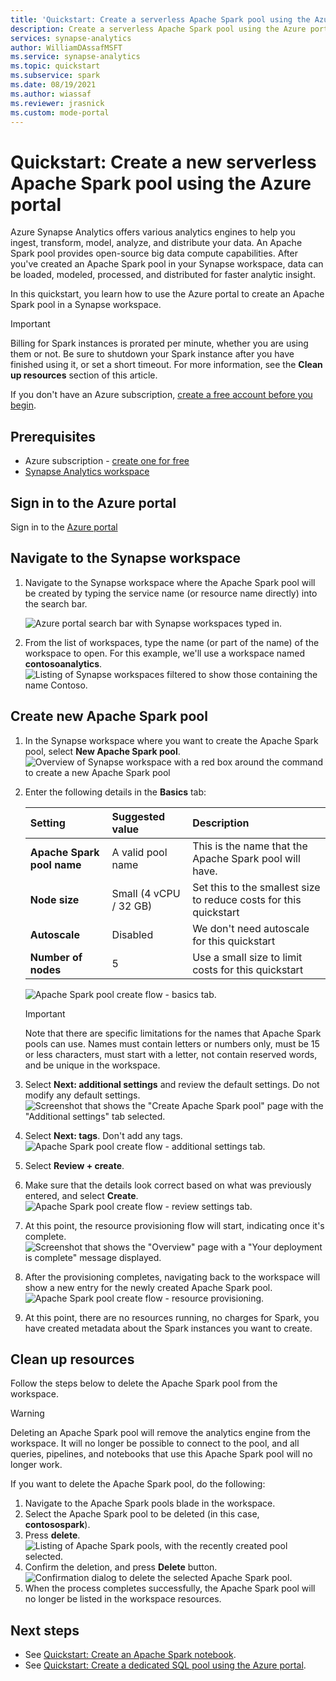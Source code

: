 ```yaml
---
title: 'Quickstart: Create a serverless Apache Spark pool using the Azure portal'
description: Create a serverless Apache Spark pool using the Azure portal by following the steps in this guide.
services: synapse-analytics
author: WilliamDAssafMSFT
ms.service: synapse-analytics
ms.topic: quickstart
ms.subservice: spark
ms.date: 08/19/2021
ms.author: wiassaf
ms.reviewer: jrasnick
ms.custom: mode-portal
---
```


# Quickstart: Create a new serverless Apache Spark pool using the Azure portal

Azure Synapse Analytics offers various analytics engines to help you ingest, transform, model, analyze, and distribute your data. An Apache Spark pool provides open-source big data compute capabilities. After you've created an Apache Spark pool in your Synapse workspace, data can be loaded, modeled, processed, and distributed for faster analytic insight.

In this quickstart, you learn how to use the Azure portal to create an Apache Spark pool in a Synapse workspace.

> [!IMPORTANT]
> Billing for Spark instances is prorated per minute, whether you are using them or not. Be sure to shutdown your Spark instance after you have finished using it, or set a short timeout. For more information, see the **Clean up resources** section of this article.

If you don't have an Azure subscription, [create a free account before you begin](https://azure.microsoft.com/free/).

## Prerequisites

- Azure subscription - [create one for free](https://azure.microsoft.com/free/)
- [Synapse Analytics workspace](quickstart-create-workspace.md)

## Sign in to the Azure portal

Sign in to the [Azure portal](https://portal.azure.com/)

## Navigate to the Synapse workspace 
1. Navigate to the Synapse workspace where the Apache Spark pool will be created by typing the service name (or resource name directly) into the search bar.

    ![Azure portal search bar with Synapse workspaces typed in.](media/quickstart-create-sql-pool/create-sql-pool-00a.png)

2. From the list of workspaces, type the name (or part of the name) of the workspace to open. For this example, we'll use a workspace named **contosoanalytics**.
    ![Listing of Synapse workspaces filtered to show those containing the name Contoso.](media/quickstart-create-sql-pool/create-sql-pool-00b.png)


## Create new Apache Spark pool

1. In the Synapse workspace where you want to create the Apache Spark pool, select **New Apache Spark pool**.
    ![Overview of Synapse workspace with a red box around the command to create a new Apache Spark pool](media/quickstart-create-apache-spark-pool/create-spark-pool-portal-01.png)
2. Enter the following details in the **Basics** tab:

    |Setting | Suggested value | Description |
    | :------ | :-------------- | :---------- |
    | **Apache Spark pool name** | A valid pool name | This is the name that the Apache Spark pool will have. |
    | **Node size** | Small (4 vCPU / 32 GB) | Set this to the smallest size to reduce costs for this quickstart |
    | **Autoscale** | Disabled | We don't need autoscale for this quickstart |
    | **Number of nodes** | 5 | Use a small size to limit costs for this quickstart |


    ![Apache Spark pool create flow - basics tab.](media/quickstart-create-apache-spark-pool/create-spark-pool-portal-02.png)

    > [!IMPORTANT]
    > Note that there are specific limitations for the names that Apache Spark pools can use. Names must contain letters or numbers only, must be 15 or less characters, must start with a letter, not contain reserved words, and be unique in the workspace.

3. Select **Next: additional settings** and review the default settings. Do not modify any default settings.
    ![Screenshot that shows the "Create Apache Spark pool" page with the "Additional settings" tab selected.](media/quickstart-create-apache-spark-pool/create-spark-pool-portal-03.png)

4. Select **Next: tags**. Don't add any tags.
    ![Apache Spark pool create flow - additional settings tab.](media/quickstart-create-apache-spark-pool/create-spark-pool-03-tags.png)

5. Select **Review + create**.

6. Make sure that the details look correct based on what was previously entered, and select **Create**.
    ![Apache Spark pool create flow - review settings tab.](media/quickstart-create-apache-spark-pool/create-spark-pool-portal-05.png)

7. At this point, the resource provisioning flow will start, indicating once it's complete.
    ![Screenshot that shows the "Overview" page with a "Your deployment is complete" message displayed.](media/quickstart-create-apache-spark-pool/create-spark-pool-portal-06.png)

8. After the provisioning completes, navigating back to the workspace will show a new entry for the newly created Apache Spark pool.
    ![Apache Spark pool create flow - resource provisioning.](media/quickstart-create-apache-spark-pool/create-spark-pool-portal-07.png)

9. At this point, there are no resources running, no charges for Spark, you have created metadata about the Spark instances you want to create.

## Clean up resources

Follow the steps below to delete the Apache Spark pool from the workspace.
> [!WARNING]
> Deleting an Apache Spark pool will remove the analytics engine from the workspace. It will no longer be possible to connect to the pool, and all queries, pipelines, and notebooks that use this Apache Spark pool will no longer work.

If you want to delete the Apache Spark pool, do the following:

1. Navigate to the Apache Spark pools blade in the workspace.
2. Select the Apache Spark pool to be deleted (in this case, **contosospark**).
3. Press **delete**.
 ![Listing of Apache Spark pools, with the recently created pool selected.](media/quickstart-create-apache-spark-pool/create-spark-pool-portal-08.png)
4. Confirm the deletion, and press **Delete** button.
 ![Confirmation dialog to delete the selected Apache Spark pool.](media/quickstart-create-apache-spark-pool/create-spark-pool-portal-10.png)
5. When the process completes successfully, the Apache Spark pool will no longer be listed in the workspace resources.

## Next steps

- See [Quickstart: Create an Apache Spark notebook](quickstart-apache-spark-notebook.md).
- See [Quickstart: Create a dedicated SQL pool using the Azure portal](quickstart-create-sql-pool-portal.md).
